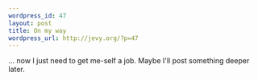 ```yaml
--- 
wordpress_id: 47
layout: post
title: On my way
wordpress_url: http://jevy.org/?p=47
---
```

... now I just need to get me-self a job.  Maybe I'll post something deeper later.
